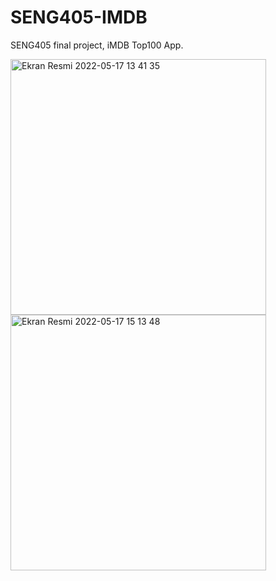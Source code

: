 # SENG405-IMDB
 SENG405 final project, iMDB Top100 App.
 
<img width="409" alt="Ekran Resmi 2022-05-17 13 41 35" src="https://user-images.githubusercontent.com/93338158/168793481-c75c2c8d-5864-432e-bfbf-ce8c7afa927a.png"> <img width="409" alt="Ekran Resmi 2022-05-17 15 13 48" src="https://user-images.githubusercontent.com/93338158/168808285-42389228-634c-4cfb-8126-a9262584808c.png">

